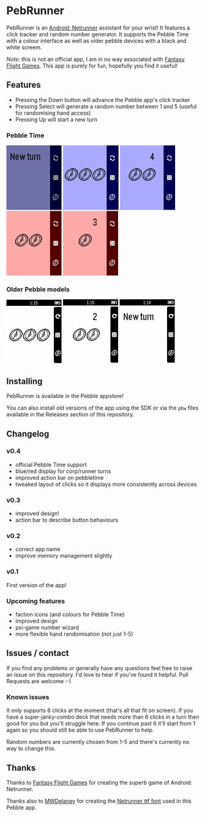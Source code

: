 PebRunner
=========

PebRunner is an [Android:
Netrunner](https://www.fantasyflightgames.com/en/products/android-netrunner-the-card-game/)
assistant for your wrist! It features a click tracker and random
number generator. It supports the Pebble Time with a colour interface
as well as older pebble devices with a black and white screem.

*Note*: this is not an official app, I am in no way associated with
[Fantasy Flight Games](https://www.fantasyflightgames.com/en/index/). This
app is purely for fun, hopefully you find it useful!

## Features

* Pressing the Down button will advance the Pebble app's click tracker
* Pressing Select will generate a random number between 1 and 5 (useful for randomising hand access)
* Pressing Up will start a new turn

### Pebble Time

![New turn](screenshots/new-turn-corp.png) ![Click tracker](screenshots/clicks-corp.png) ![Random numbers](screenshots/random-corp.png) ![Click tracker](screenshots/clicks-runner.png) ![Random numbers](screenshots/random-runner.png)

### Older Pebble models

![Click tracker](screenshots/clicks.png) ![Random numbers](screenshots/random.png) ![New turn](screenshots/new-turn.png)

## Installing

PebRunner is available in the Pebble appstore!

You can also install old versions of the app using the SDK or via the
`pbw` files available in the Releases section of this repository.

## Changelog

### v0.4

* official Pebble Time support
* blue/red display for corp/runner turns
* improved action bar on pebbletime
* tweaked layout of clicks so it displays more consistently across devices

### v0.3

* improved design!
* action bar to describe button behaviours

### v0.2

* correct app name
* improve memory management slightly

### v0.1

First version of the app!

### Upcoming features

* faction icons (and colours for Pebble Time)
* improved design
* psi-game number wizard
* more flexible hand randomisation (not just 1-5)

## Issues / contact

If you find any problems or generally have any questions feel free to
raise an issue on this repository. I'd love to hear if you've found it
helpful. Pull Requests are welcome :-)

### Known issues

It only supports 6 clicks at the moment (that's all that fit on
screen). If you have a super-janky-combo deck that needs more than 6
clicks in a turn then good for you but you'll struggle here. If you
continue past 6 it'll start from 1 again so you should still be able
to use PebRunner to help.

Random numbers are currently chosen from 1-5 and there's currently no
way to change this.

## Thanks

Thanks to
[Fantasy Flight Games](https://www.fantasyflightgames.com/en/index/)
for creating the superb game of Android: Netrunner.

Thanks also to [MWDelaney](https://github.com/MWDelaney) for creating
the
[Netrunner ttf font](https://github.com/MWDelaney/Netrunner-Icon-Font)
used in this Pebble app.
